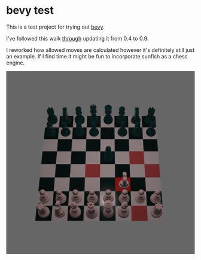 # bevy test

This is a test project for trying out [bevy](https://bevyengine.org/).

I've followed this walk [through](https://caballerocoll.com/blog/bevy-chess-tutorial/) updating it from 0.4 to 0.9.

I reworked how allowed moves are calculated however it's definitely still just an example. If I find time it might be fun to incorporate sunfish as a chess engine.

![image](./bevy_test/assets/readme.png)

